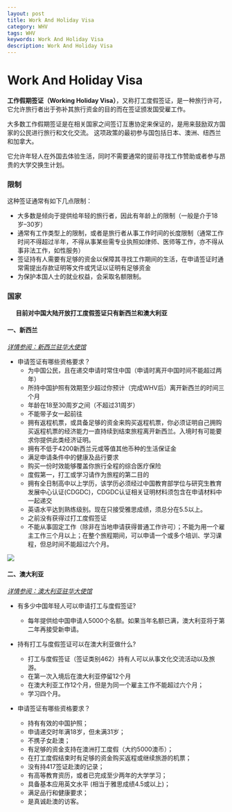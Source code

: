 ```yaml
---
layout: post
title: Work And Holiday Visa
category: WHV
tags: WHV
keywords: Work And Holiday Visa
description: Work And Holiday Visa
---
```

# Work And Holiday Visa
**工作假期签证（Working Holiday Visa）**，又称打工度假签证，是一种旅行许可，它允许旅行者出于弥补其旅行资金的目的而在签证颁发国受雇工作。

大多数工作假期签证是在相关国家之间签订互惠协定来保证的，是用来鼓励双方国家的公民进行旅行和文化交流。 这项政策的最初参与国包括日本、澳洲、纽西兰和加拿大。

它允许年轻人在外国去体验生活，同时不需要通常的提前寻找工作赞助或者参与昂贵的大学交换生计划。

### 限制
这种签证通常有如下几点限制：

- 大多数是倾向于提供给年轻的旅行者，因此有年龄上的限制（一般是介于18岁–30岁）
- 通常有工作类型上的限制，或者是旅行者从事工作时间的长度限制（通常工作时间不得超过半年，不得从事某些需专业执照如律师、医师等工作，亦不得从事非法工作，如性服务）
- 签证持有人需要有足够的资金以保障其寻找工作期间的生活，在申请签证时通常需提出存款证明等文件或凭证以证明有足够资金
- 为保护本国人士的就业权益，会采取名额限制。


### 国家
&nbsp;&nbsp;&nbsp;&nbsp;&nbsp;**目前对中国大陆开放打工度假签证只有新西兰和澳大利亚**

#### 一、新西兰
*[详情参阅：新西兰驻华大使馆](https://www.immigration.govt.nz/new-zealand-visas/apply-for-a-visa/about-visa/china-working-holiday-visa)*

- 申请签证有哪些资格要求？
  - 为中国公民，且在递交申请时常住中国（申请时离开中国时间不能超过两年）
  - 所持中国护照有效期至少超过你预计（完成WHV后）离开新西兰的时间三个月
  - 年龄在18至30周岁之间（不超过31周岁）
  - 不能带子女一起前往
  - 拥有返程机票，或具备足够的资金来购买返程机票，你必须证明自己拥购买返程机票的经济能力一直持续到结束旅程离开新西兰。入境时有可能要求你提供此类经济证明。
  - 拥有不低于4200新西兰元或等值其他币种的生活保证金
  - 满足申请条件中的健康及品行要求
  - 购买一份时效能够覆盖你旅行全程的综合医疗保险
  - 度假第一，打工或学习请作为旅程的第二目的
  - 拥有全日制高中以上学历，该学历必须经过中国教育部学位与研究生教育发展中心认证(CDGDC)，CDGDC认证相关证明材料须包含在申请材料中一起递交
  - 英语水平达到熟练级别。现在只接受雅思成绩，须总分在5.5以上。
  - 之前没有获得过打工度假签证
  - 不能从事固定工作（除非在当地申请获得普通工作许可）；不能为用一个雇主工作三个月以上；在整个旅程期间，可以申请一个或多个培训、学习课程，但总时间不能超过六个月。

![](http://imgsrca.nzinfo.cn/images/upload/20160612/1465702813979314.png_gz)

#### 二、澳大利亚
 *[详情参阅：澳大利亚驻华大使馆](http://china.embassy.gov.au/bjngchinese/WorkandHolidaysc462FAQcn.html)*
 
 - 有多少中国年轻人可以申请打工与度假签证?
   - 每年提供给中国申请人5000个名额。如果当年名额已满，澳大利亚将于第二年再接受新申请。
  
- 持有打工与度假签证可以在澳大利亚做什么?
  - 打工与度假签证（签证类别462）持有人可以从事文化交流活动以及旅游。
  - 在第一次入境后在澳大利亚停留12个月
  - 在澳大利亚工作12个月，但是为同一个雇主工作不能超过六个月；
  - 学习四个月。
- 申请签证有哪些资格要求？
  - 持有有效的中国护照；
  - 申请递交时年满18岁，但未满31岁；
  - 不携子女赴澳；
  - 有足够的资金支持在澳洲打工度假（大约5000澳币）；
  - 在打工度假结束时有足够的资金购买返程或继续旅游的机票；
  - 没有持417签证赴澳的记录；
  - 有高等教育资历，或者已完成至少两年的大学学习；
  - 具备基本应用英文水平 (相当于雅思成绩4.5或以上)；
  - 满足品行和健康要求；
  - 是真诚赴澳的访客。
